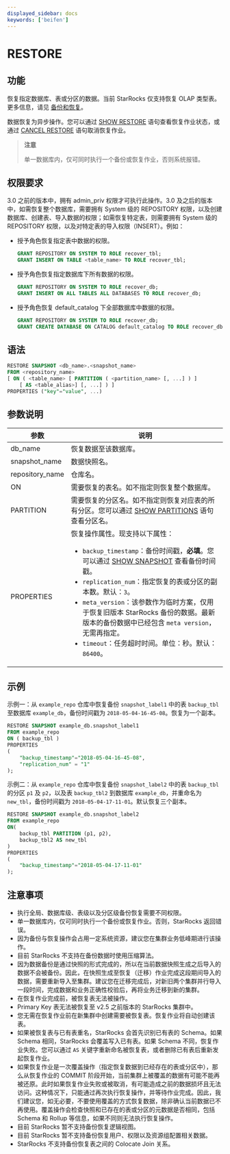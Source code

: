 ```yaml
---
displayed_sidebar: docs
keywords: ['beifen']
---
```


# RESTORE

## 功能

恢复指定数据库、表或分区的数据。当前 StarRocks 仅支持恢复 OLAP 类型表。更多信息，请见 [备份和恢复](../../../administration/management/Backup_and_restore.md)。

数据恢复为异步操作。您可以通过 [SHOW RESTORE](./SHOW_RESTORE.md) 语句查看恢复作业状态，或通过 [CANCEL RESTORE](./CANCEL_RESTORE.md) 语句取消恢复作业。

> **注意**
>
> 单一数据库内，仅可同时执行一个备份或恢复作业，否则系统报错。

## 权限要求

3.0 之前的版本中，拥有 admin_priv 权限才可执行此操作。3.0 及之后的版本中，如需恢复整个数据库，需要拥有 System 级的 REPOSITORY 权限，以及创建数据库、创建表、导入数据的权限；如需恢复特定表，则需要拥有 System 级的 REPOSITORY 权限，以及对特定表的导入权限（INSERT）。例如：

- 授予角色恢复指定表中数据的权限。

    ```SQL
    GRANT REPOSITORY ON SYSTEM TO ROLE recover_tbl;
    GRANT INSERT ON TABLE <table_name> TO ROLE recover_tbl;
    ```

- 授予角色恢复指定数据库下所有数据的权限。

    ```SQL
    GRANT REPOSITORY ON SYSTEM TO ROLE recover_db;
    GRANT INSERT ON ALL TABLES ALL DATABASES TO ROLE recover_db;
    ```

- 授予角色恢复 default_catalog 下全部数据库中数据的权限。

    ```SQL
    GRANT REPOSITORY ON SYSTEM TO ROLE recover_db;
    GRANT CREATE DATABASE ON CATALOG default_catalog TO ROLE recover_db;
    ```

## 语法

```SQL
RESTORE SNAPSHOT <db_name>.<snapshot_name>
FROM <repository_name>
[ ON ( <table_name> [ PARTITION ( <partition_name> [, ...] ) ]
    [ AS <table_alias>] [, ...] ) ]
PROPERTIES ("key"="value", ...)
```

## 参数说明

| **参数**        | **说明**                                                     |
| --------------- | ------------------------------------------------------------ |
| db_name         | 恢复数据至该数据库。                                           |
| snapshot_name   | 数据快照名。                                                 |
| repository_name | 仓库名。                                                    |
| ON              | 需要恢复的表名。如不指定则恢复整个数据库。                   |
| PARTITION       | 需要恢复的分区名。如不指定则恢复对应表的所有分区。您可以通过 [SHOW PARTITIONS](../table_bucket_part_index/SHOW_PARTITIONS.md) 语句查看分区名。 |
| PROPERTIES      | 恢复操作属性。现支持以下属性：<ul><li>`backup_timestamp`：备份时间戳，**必填**。您可以通过 [SHOW SNAPSHOT](./SHOW_SNAPSHOT.md) 查看备份时间戳。</li><li>`replication_num`：指定恢复的表或分区的副本数。默认：`3`。</li><li>`meta_version`：该参数作为临时方案，仅用于恢复旧版本 StarRocks 备份的数据。最新版本的备份数据中已经包含 `meta version`，无需再指定。</li><li>`timeout`：任务超时时间。单位：秒。默认：`86400`。</li></ul> |

## 示例

示例一：从 `example_repo` 仓库中恢复备份 `snapshot_label1` 中的表 `backup_tbl` 至数据库 `example_db`，备份时间戳为 `2018-05-04-16-45-08`。恢复为一个副本。

```SQL
RESTORE SNAPSHOT example_db.snapshot_label1
FROM example_repo
ON ( backup_tbl )
PROPERTIES
(
    "backup_timestamp"="2018-05-04-16-45-08",
    "replication_num" = "1"
);
```

示例二：从 `example_repo` 仓库中恢复备份 `snapshot_label2` 中的表 `backup_tbl` 的分区 `p1` 及 `p2`，以及表 `backup_tbl2` 到数据库 `example_db`，并重命名为 `new_tbl`，备份时间戳为 `2018-05-04-17-11-01`。默认恢复三个副本。

```SQL
RESTORE SNAPSHOT example_db.snapshot_label2
FROM example_repo
ON(
    backup_tbl PARTITION (p1, p2),
    backup_tbl2 AS new_tbl
)
PROPERTIES
(
    "backup_timestamp"="2018-05-04-17-11-01"
);
```

## 注意事项

- 执行全局、数据库级、表级以及分区级备份恢复需要不同权限。
- 单一数据库内，仅可同时执行一个备份或恢复作业。否则，StarRocks 返回错误。
- 因为备份与恢复操作会占用一定系统资源，建议您在集群业务低峰期进行该操作。
- 目前 StarRocks 不支持在备份数据时使用压缩算法。
- 因为数据备份是通过快照的形式完成的，所以在当前数据快照生成之后导入的数据不会被备份。因此，在快照生成至恢复（迁移）作业完成这段期间导入的数据，需要重新导入至集群。建议您在迁移完成后，对新旧两个集群并行导入一段时间，完成数据和业务正确性校验后，再将业务迁移到新的集群。
- 在恢复作业完成前，被恢复表无法被操作。
- Primary Key 表无法被恢复至 v2.5 之前版本的 StarRocks 集群中。
- 您无需在恢复作业前在新集群中创建需要被恢复表。恢复作业将自动创建该表。
- 如果被恢复表与已有表重名，StarRocks 会首先识别已有表的 Schema。如果 Schema 相同，StarRocks 会覆盖写入已有表。如果 Schema 不同，恢复作业失败。您可以通过 `AS` 关键字重新命名被恢复表，或者删除已有表后重新发起恢复作业。
- 如果恢复作业是一次覆盖操作（指定恢复数据到已经存在的表或分区中），那么从恢复作业的 COMMIT 阶段开始，当前集群上被覆盖的数据有可能不能再被还原。此时如果恢复作业失败或被取消，有可能造成之前的数据损坏且无法访问。这种情况下，只能通过再次执行恢复操作，并等待作业完成。因此，我们建议您，如无必要，不要使用覆盖的方式恢复数据，除非确认当前数据已不再使用。覆盖操作会检查快照和已存在的表或分区的元数据是否相同，包括 Schema 和 Rollup 等信息，如果不同则无法执行恢复操作。
- 目前 StarRocks 暂不支持备份恢复逻辑视图。
- 目前 StarRocks 暂不支持备份恢复用户、权限以及资源组配置相关数据。
- StarRocks 不支持备份恢复表之间的 Colocate Join 关系。
